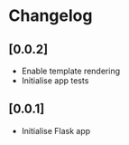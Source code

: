 # Changelog

## [0.0.2]
- Enable template rendering
- Initialise app tests

## [0.0.1]
- Initialise Flask app
